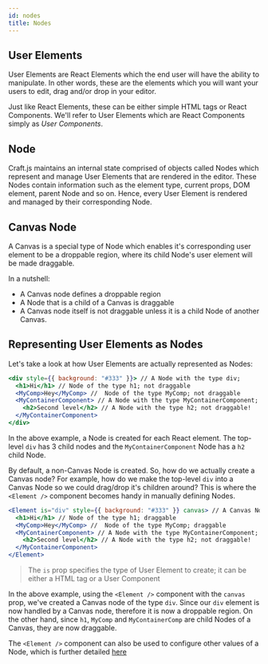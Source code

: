 ```yaml
---
id: nodes
title: Nodes
---
```


## User Elements
User Elements are React Elements which the end user will have the ability to manipulate. In other words, these are the elements which you will want your users to edit, drag and/or drop in your editor.  

Just like React Elements, these can be either simple HTML tags or React Components. We'll refer to User Elements which are React Components simply as *User Components*.


## Node
Craft.js maintains an internal state comprised of objects called Nodes which represent and manage User Elements that are rendered in the editor. These Nodes contain information such as the element type, current props, DOM element, parent Node and so on. Hence, every User Element is rendered and managed by their corresponding Node.

## Canvas Node

A Canvas is a special type of Node which enables it's corresponding user element to be a droppable region, where its child Node's user element will be made draggable.

In a nutshell:
- A Canvas node defines a droppable region
- A Node that is a child of a Canvas is draggable
- A Canvas node itself is not draggable unless it is a child Node of another Canvas. 


## Representing User Elements as Nodes

Let's take a look at how User Elements are actually represented as Nodes:

```jsx
<div style={{ background: "#333" }}> // A Node with the type div;
  <h1>Hi</h1> // Node of the type h1; not draggable
  <MyComp>Hey</MyComp> //  Node of the type MyComp; not draggable
  <MyContainerComponent> // A Node with the type MyContainerComponent; not draggable
    <h2>Second level</h2> // A Node with the type h2; not draggable! 
  </MyContainerComponent>
</div>
```

In the above example, a Node is created for each React element. The top-level `div` has 3 child nodes and the `MyContainerComponent` Node has a `h2` child Node.

By default, a non-Canvas Node is created. So, how do we actually create a Canvas node? For example, how do we make the top-level `div` into a Canvas Node so we could drag/drop it's children around? This is where the `<Element />` component becomes handy in manually defining Nodes.

```jsx {1}
<Element is="div" style={{ background: "#333" }} canvas> // A Canvas Node with the type div;
  <h1>Hi</h1> // Node of the type h1; draggable
  <MyComp>Hey</MyComp> //  Node of the type MyComp; draggable
  <MyContainerComponent> // A Node with the type MyContainerComponent; draggable
    <h2>Second level</h2> // A Node with the type h2; not draggable! 
  </MyContainerComponent>
</Element>
```

> The `is` prop specifies the type of User Element to create; it can be either a HTML tag or a User Component

In the above example, using the `<Element />` component with the `canvas` prop, we've created a Canvas node of the type `div`. Since our `div` element is now handled by a Canvas node, therefore it is now a droppable region. On the other hand, since `h1`, `MyComp` and `MyContainerComp` are child Nodes of a Canvas, they are now draggable. 

The `<Element />` component can also be used to configure other values of a Node, which is further detailed [here](../api/element)

<!-- We could also specify other things with the `<Element />` component, such as we could tell Craft to prevent parsing the children of an element as Nodes:

```jsx
<Element is="div" style={{ background: "#333" }} canvas> // A Canvas Node with the type div;
  <h1>Hi</h1> // Node of the type h1; draggable
  <MyComp>Hey</MyComp> //  Node of the type MyComp; draggable
  <Element is={MyContainerComponent} parseChildren={false}> // A Node with the type MyContainerComponent; draggable
    <h2>Second level</h2> // NOT A NODE! 
  </Element>
</Element>
``` -->

